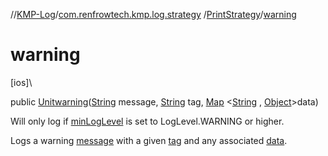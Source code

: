 //[KMP-Log](../../../index.md)/[com.renfrowtech.kmp.log.strategy](../index.md)
/[PrintStrategy](index.md)/[warning](warning.md)

# warning

[ios]\

public [Unit](https://kotlinlang.org/api/latest/jvm/stdlib/kotlin/-unit/index.html)[warning](warning.md)([String](https://developer.android.com/reference/kotlin/java/lang/String.html)
message, [String](https://developer.android.com/reference/kotlin/java/lang/String.html)
tag, [Map](https://developer.android.com/reference/kotlin/java/util/Map.html)
&lt;[String](https://developer.android.com/reference/kotlin/java/lang/String.html)
, [Object](https://developer.android.com/reference/kotlin/java/lang/Object.html)&gt;data)

Will only log if [minLogLevel](index.md#-385182634%2FProperties%2F-1207404352) is set to
LogLevel.WARNING or higher.

Logs a warning [message](warning.md) with a given [tag](warning.md) and any
associated [data](warning.md).
